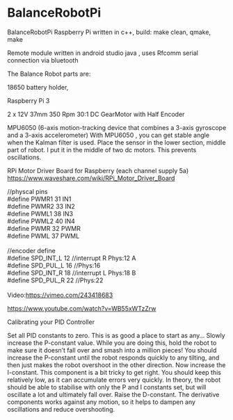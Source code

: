 # BalanceRobotPi
BalanceRobotPi Raspberry Pi written in c++, 
build:
make clean, qmake, make

Remote module written in android studio java , uses Rfcomm serial connection via bluetooth

The Balance Robot parts are:

18650 battery holder,

Raspberry Pi 3 

2 x 12V 37mm 350 Rpm 30:1 DC GearMotor with Half Encoder

MPU6050 (6-axis motion-tracking device that combines a 3-axis gyroscope and a 3-axis accelerometer) With MPU6050 , you can get stable angle when the Kalman filter is used. Place the sensor in the lower section, middle part of robot.
I put it in the middle of two dc motors. This prevents oscillations.

RPi Motor Driver Board for Raspberry (each channel supply 5a)<br />
https://www.waveshare.com/wiki/RPi_Motor_Driver_Board<br />

//physcal pins<br />
#define PWMR1  31  IN1 <br />
#define PWMR2  33  IN2 <br />
#define PWML1  38  IN3<br />
#define PWML2  40  IN4<br />
#define PWMR   32  PWMR<br />
#define PWML   37  PWML<br />
<br />
//encoder define<br />
#define SPD_INT_L 12   //interrupt R Phys:12 A<br />
#define SPD_PUL_L 16   //Phys:16<br />
#define SPD_INT_R 18   //interrupt L Phys:18 B<br />
#define SPD_PUL_R 22   //Phys:22<br />
<br />
Video:https://vimeo.com/243418683

https://www.youtube.com/watch?v=WB55xWTzZrw

Calibrating your PID Controller

Set all PID constants to zero. This is as good a place to start as any… Slowly increase the P-constant value. While you are doing this, hold the robot to make sure it doesn’t fall over and smash into a million pieces! You should increase the P-constant until the robot responds quickly to any tilting, and then just makes the robot overshoot in the other direction. Now increase the I-constant. This component is a bit tricky to get right. You should keep this relatively low, as it can accumulate errors very quickly. In theory, the robot should be able to stabilise with only the P and I constants set, but will oscillate a lot and ultimately fall over. Raise the D-constant. The derivative components works against any motion, so it helps to dampen any oscillations and reduce overshooting.
